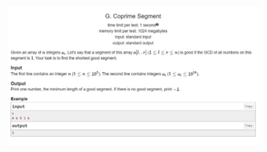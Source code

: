 ![Statement](https://github.com/exhaustedkid/practice/blob/main/other/coprime%20sequence/statement.JPG)
